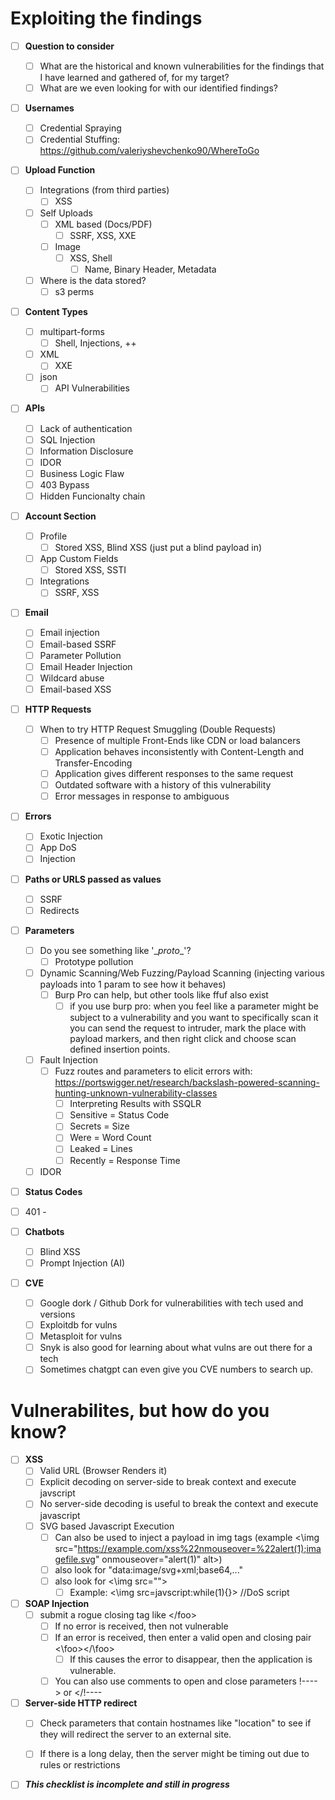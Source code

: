 <h1>Exploiting the findings</h1>

- [ ] **Question to consider**
  - [ ] What are the historical and known vulnerabilities for the findings that I have learned and gathered of, for my target?
  - [ ] What are we even looking for with our identified findings?
- [ ] **Usernames**
  - [ ] Credential Spraying
  - [ ] Credential Stuffing: https://github.com/valeriyshevchenko90/WhereToGo
- [ ] **Upload Function**
  - [ ] Integrations (from third parties)
    - [ ] XSS
  - [ ] Self Uploads
    - [ ] XML based (Docs/PDF)
        - [ ] SSRF, XSS, XXE
    - [ ] Image
      - [ ] XSS, Shell
        - [ ] Name, Binary Header, Metadata
  - [ ] Where is the data stored?
    - [ ] s3 perms
- [ ] **Content Types**
  - [ ] multipart-forms 
    - [ ] Shell, Injections, ++
  - [ ] XML
    - [ ] XXE
  - [ ] json
    - [ ] API Vulnerabilities
- [ ] **APIs**
  - [ ] Lack of authentication
  - [ ] SQL Injection
  - [ ] Information Disclosure
  - [ ] IDOR
  - [ ] Business Logic Flaw
  - [ ] 403 Bypass
  - [ ] Hidden Funcionalty chain
- [ ] **Account Section**
  - [ ] Profile
    - [ ] Stored XSS, Blind XSS (just put a blind payload in)
  - [ ] App Custom Fields
    - [ ] Stored XSS, SSTI
  - [ ] Integrations
    - [ ] SSRF, XSS
- [ ] **Email**
  - [ ] Email injection
  - [ ] Email-based SSRF
  - [ ] Parameter Pollution
  - [ ] Email Header Injection
  - [ ] Wildcard abuse
  - [ ] Email-based XSS
- [ ] **HTTP Requests**
  - [ ] When to try HTTP Request Smuggling (Double Requests)
    - [ ] Presence of multiple Front-Ends like CDN or load balancers
    - [ ] Application behaves inconsistently with Content-Length and Transfer-Encoding
    - [ ] Application gives different responses to the same request
    - [ ] Outdated software with a history of this vulnerability
    - [ ] Error messages in response to ambiguous 
- [ ] **Errors**
  - [ ] Exotic Injection
  - [ ] App DoS
  - [ ] Injection
- [ ] **Paths or URLS passed as values**
  - [ ] SSRF
  - [ ] Redirects
- [ ] **Parameters**
  - [ ] Do you see something like '\__proto__\'?
    - [ ] Prototype pollution
  - [ ] Dynamic Scanning/Web Fuzzing/Payload Scanning (injecting various payloads into 1 param to see how it behaves)
    - [ ] Burp Pro can help, but other tools like ffuf also exist
      - [ ] if you use burp pro: when you feel like a parameter might be subject to a vulnerability and you want to specifically scan it you can send the request to intruder, mark the place with payload markers, and then right click and choose scan defined insertion points.
  - [ ] Fault Injection
    - [ ] Fuzz routes and parameters to elicit errors with: https://portswigger.net/research/backslash-powered-scanning-hunting-unknown-vulnerability-classes
      - [ ] Interpreting Results with SSQLR
      - [ ] Sensitive = Status Code
      - [ ] Secrets = Size
      - [ ] Were = Word Count
      - [ ] Leaked = Lines
      - [ ] Recently = Response Time
  - [ ] IDOR
- [ ] **Status Codes**
- [ ] 401 - 




- [ ] **Chatbots**
  - [ ] Blind XSS
  - [ ] Prompt Injection (AI)
- [ ] **CVE**
    - [ ] Google dork / Github Dork for vulnerabilities with tech used and versions
    - [ ] Exploitdb for vulns
    - [ ] Metasploit for vulns
    - [ ] Snyk is also good for learning about what vulns are out there for a tech
    - [ ] Sometimes chatgpt can even give you CVE numbers to search up.
    
<h1>Vulnerabilites, but how do you know?</h1>

- [ ] **XSS**
  - [ ] Valid URL (Browser Renders it)
  - [ ] Explicit decoding on server-side to break context and execute javscript
  - [ ] No server-side decoding is useful to break the context and execute javascript
  - [ ] SVG based Javascript Execution
    - [ ] Can also be used to inject a payload in img tags (example <\img src="https://example.com/xss%22nmouseover=%22alert(1);imagefile.svg" onmouseover="alert(1)" alt>)
    - [ ] also look for "data:image/svg+xml;base64,..."
    - [ ] also look for <\img src="">
      - [ ] Example: <\img src=javscript:while(1){}> //DoS script

- [ ] **SOAP Injection**
  - [ ] submit a rogue closing tag like <\/foo>
    - [ ] If no error is received, then not vulnerable
    - [ ] If an error is received, then enter a valid open and closing pair <\foo></\foo>
      - [ ] If this causes the error to disappear, then the application is vulnerable.
    - [ ] You can also use comments to open and close parameters !----> or </!---- 

- [ ] **Server-side HTTP redirect**
  - [ ] Check parameters that contain hostnames like "location" to see if they will redirect the server to an external site.
  - [ ] If there is a long delay, then the server might be timing out due to rules or restrictions


- [ ] ***This checklist is incomplete and still in progress***
